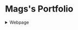 # Mags's Portfolio

<details>
<summary>Webpage</summary>
<br>
[here](https://nmags7.github.io/testWeb/NickMags/NickMagnuson.html)<details>

* WebPage[here](https://nmags7.github.io/testWeb/NickMags/NickMagnuson.html)
* Lightning [here](https://nmags7.github.io/lightning2/)
* Lightning JS [here](https://nmags7.github.io/LightningJS/magsJS/)
* Dice [here](https://nmags7.github.io/dice3/)
* College Presentation [UMD](https://nmags7.github.io/testWeb/NickMags/umd.html)
* Chemotaxis [here](https://nmags7.github.io/chemotaxis4/magsJS/)
* Starfield [here](https://nmags7.github.io/starfield5)



<body>
<ol>
  <li>Reflect on all your portfolio projects. </li>
  <p>See individual projects</p>
  <li> What is one or two things that are a source of pride in your programming development? </li>
  <p>I'm (semi) proud of my starfield project not because of uniqueness, but because I was able to finish early and assist others.</p>
  <li>Identify them, write about why they are accomplishments, how you did it and what you learned.  Be sure to submit a code snippet along with your writing on the readMe file in your repo.</li>
  <p></p>
    <li>Identify the most significant hurdle you encountered last trimester.  Write about what it was and how it was resolved </li>
    <p></p>

 <li>Once you are ready to submit your writing and code examples, study markdown (language used on github to format text </li>
      <p></p>

<li>Describe the incremental and iterative development process of your included code, focusing on two distinct points in the development process. Describe the difficulties and/ or opportunities you encountered and how they were resolved or incorporated. In your description clearly indicate whether the development described was collaborative or independent. At least one of these points must refer to independent program development.</li>
  <p></p>

</ol>

    </body>

```Java
for(int i=10; i<1230; i+=100){
    for(int y=10; y<1230; y+=100){
      Die d=new Die(i,y);
      d.roll();
      d.show();
      sum=sum+d.getNum();
    }
  }
```

